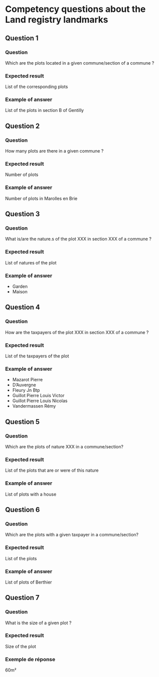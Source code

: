 # Competency questions about the Land registry landmarks

## Question 1
### Question
Which are the plots located in a given commune/section of a commune ?
### Expected result
List of the corresponding plots
### Example of answer
List of the plots in section B of Gentilly

## Question 2
### Question
How many plots are there in a given commune ?
### Expected result
Number of plots
### Example of answer
Number of plots in Marolles en Brie

## Question 3
### Question
What is/are the nature.s of the plot XXX in section XXX of a commune ?
### Expected result
List of natures of the plot
### Example of answer
- Garden
- Maison

## Question 4
### Question
How are the taxpayers of the plot XXX in section XXX of a commune ?
### Expected result
List of the taxpayers of the plot
### Example of answer
* Mazarot Pierre
* D’Auvergne
* Fleury Jn Btp
* Guillot Pierre Louis Victor
* Guillot Pierre Louis Nicolas
* Vandermassen Rémy

## Question 5
### Question
Which are the plots of nature XXX in a commune/section?
### Expected result
List of the plots that are or were of this nature
### Example of answer
List of plots with a house

## Question 6
### Question
Which are the plots with a given taxpayer in a commune/section?
### Expected result
List of the plots
### Example of answer
List of plots of Berthier

## Question 7
### Question
What is the size of a given plot ?
### Expected result
Size of the plot
### Exemple de réponse
60m²

